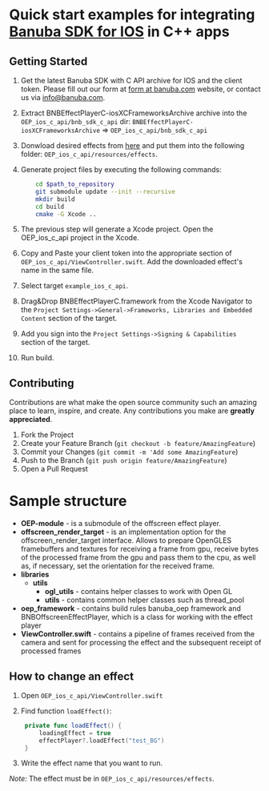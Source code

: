 # Quick start examples for integrating [Banuba SDK for IOS](https://docs.banuba.com/face-ar-sdk/ios/ios_overview/) in C++ apps

## Getting Started

1. Get the latest Banuba SDK with C API archive for IOS and the client token. Please fill out our form at [form at banuba.com](https://www.banuba.com/face-filters-sdk) website, or contact us via [info@banuba.com](mailto:info@banuba.com).
2. Extract BNBEffectPlayerC-iosXCFrameworksArchive archive into the `OEP_ios_c_api/bnb_sdk_c_api` dir:
    `BNBEffectPlayerC-iosXCFrameworksArchive` => `OEP_ios_c_api/bnb_sdk_c_api`
3. Donwload desired effects from [here](https://docs.banuba.com/face-ar-sdk/overview/demo_face_filters) and put them into the following folder: `OEP_ios_c_api/resources/effects`.
4. Generate project files by executing the following commands:

    ```sh
        cd $path_to_repository
        git submodule update --init --recursive
        mkdir build
        cd build
        cmake -G Xcode ..
    ```

5. The previous step will generate a Xcode project. Open the OEP_ios_c_api project in the Xcode.
6. Copy and Paste your client token into the appropriate section of `OEP_ios_c_api/ViewController.swift`. Add the downloaded effect's name in the same file.
7. Select target `example_ios_c_api`.
8. Drag&Drop BNBEffectPlayerC.framework from the Xcode Navigator to the `Project Settings->General->Frameworks, Libraries and Embedded Content` section of the target.
9. Add you sign into the `Project Settings->Signing & Capabilities` section of the target.
10. Run build.

## Contributing

Contributions are what make the open source community such an amazing place to learn, inspire, and create. Any contributions you make are **greatly appreciated**.

1. Fork the Project
2. Create your Feature Branch (`git checkout -b feature/AmazingFeature`)
3. Commit your Changes (`git commit -m 'Add some AmazingFeature`)
4. Push to the Branch (`git push origin feature/AmazingFeature`)
5. Open a Pull Request

# Sample structure

- **OEP-module** - is a submodule of the offscreen effect player.
- **offscreen_render_target** - is an implementation option for the offscreen_render_target interface. Allows to prepare OpenGLES framebuffers and textures for receiving a frame from gpu, receive bytes of the processed frame from the gpu and pass them to the cpu, as well as, if necessary, set the orientation for the received frame.
- **libraries**
    - **utils**
        - **ogl_utils** - contains helper classes to work with Open GL
        - **utils** - сontains common helper classes such as thread_pool
- **oep_framework** - contains build rules banuba_oep framework and BNBOffscreenEffectPlayer, which is a class for working with the effect player 
- **ViewController.swift** - contains a pipeline of frames received from the camera and sent for processing the effect and the subsequent receipt of processed frames

## How to change an effect

1. Open `OEP_ios_c_api/ViewController.swift`
2. Find function `loadEffect()`:

   ```swift
    private func loadEffect() {
        loadingEffect = true
        effectPlayer?.loadEffect("test_BG")
    }
   ```

3. Write the effect name that you want to run.

*Note:* The effect must be in `OEP_ios_c_api/resources/effects`.
